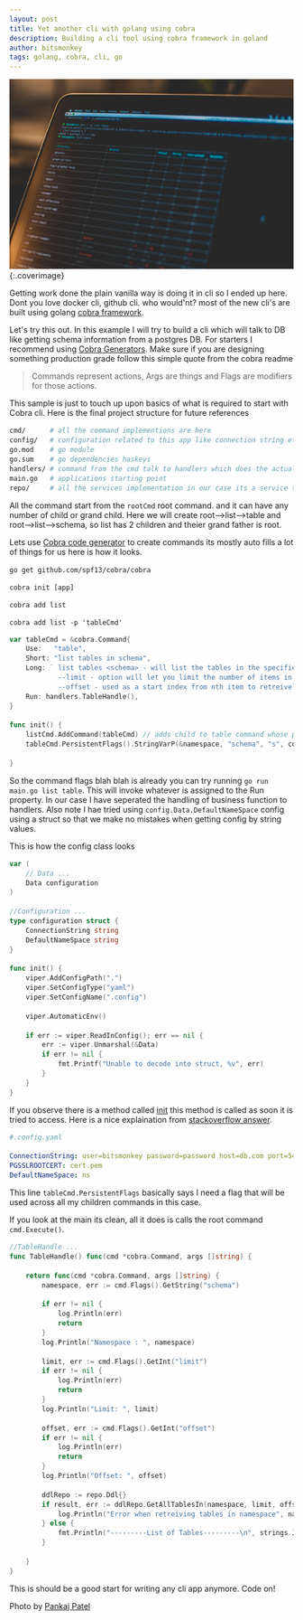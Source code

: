 ```yaml
---
layout: post
title: Yet another cli with golang using cobra 
description: Building a cli tool using cobra framework in goland 
author: bitsmonkey
tags: golang, cobra, cli, go 
---
```


![cobra-golang-cli](/img/cobra-golang-cli.jpg){:.coverimage}

Getting work done the plain vanilla way is doing it in cli so I ended up here. Dont you love docker cli, github cli. who would'nt? most of the new cli's are built using golang [cobra framework](https://github.com/spf13/cobra).

Let's try this out. In this example I will try to build a cli which will talk to DB like getting schema information from a postgres DB.
For starters I recommend using [Cobra Generators](https://github.com/spf13/cobra#using-the-cobra-generator). 
Make sure if you are designing something production grade follow this simple quote from the cobra readme

> Commands represent actions, Args are things and Flags are modifiers for those actions.

This sample is just to touch up upon basics of what is required to start with Cobra cli. Here is the final project structure for future references

```sh
cmd/      # all the command implementions are here     
config/   # configuration related to this app like connection string etc,.
go.mod    # go module
go.sum    # go dependencies haskeys
handlers/ # command from the cmd talk to handlers which does the actual call the services
main.go   # applications starting point
repo/     # all the services implementation in our case its a service talking to the DB so name repo
```

All the command start from the `rootCmd` root command. and it can have any number of child or grand child. Here we will create root-->list-->table and root-->list-->schema, so list has 2 children and theier grand father is root.

Lets use [Cobra code generator](https://github.com/spf13/cobra/blob/master/cobra/README.md) to create commands its mostly auto fills a lot of things for us here is how it looks.

`go get github.com/spf13/cobra/cobra`

`cobra init [app]`

`cobra add list`

`cobra add list -p 'tableCmd'`

```go
var tableCmd = &cobra.Command{
	Use:   "table",
	Short: "list tables in schema",
	Long: `	list tables <schema> - will list the tables in the specified schema
			--limit - option will let you limit the number of items in the result
			--offset - used as a start index from nth item to retreive`,
	Run: handlers.TableHandle(),
}

func init() {
	listCmd.AddCommand(tableCmd) // adds child to table command whose parent is list.	
	tableCmd.PersistentFlags().StringVarP(&namespace, "schema", "s", config.Data.DefaultNameSpace, "Schema name")

}
```

So the command flags blah blah is already you can try running `go run main.go list table`. This will invoke whatever is assigned to the Run property. In our case I have seperated the handling of business function to handlers. Also note I hae tried using `config.Data.DefaultNameSpace` config using a struct so that we make no mistakes when getting config by string values.

This is how the config class looks

```go
var (
	// Data ...
	Data configuration
)

//Configuration ...
type configuration struct {
	ConnectionString string
	DefaultNameSpace string
}

func init() {
	viper.AddConfigPath(".")
	viper.SetConfigType("yaml")
	viper.SetConfigName(".config")

	viper.AutomaticEnv()

	if err := viper.ReadInConfig(); err == nil {
		err := viper.Unmarshal(&Data)
		if err != nil {
			fmt.Printf("Unable to decode into struct, %v", err)
		}
	}
}
```

If you observe there is a method called [init](https://golang.org/doc/effective_go.html#init) this method is called as soon it is tried to access. Here is a nice explaination from [stackoverflow answer](https://stackoverflow.com/a/49831018/713149).


```yaml
#.config.yaml

ConnectionString: user=bitsmonkey password=password host=db.com port=5432 dbname=jimmy connect_timeout=20 sslmode=verify-full
PGSSLROOTCERT: cert.pem
DefaultNameSpace: ns
```

This line `tableCmd.PersistentFlags` basically says I need a flag that will be used across all my children commands in this case.

If you look at the main its clean, all it does is calls the root command `cmd.Execute()`.

```go
//TableHandle ...
func TableHandle() func(cmd *cobra.Command, args []string) {

	return func(cmd *cobra.Command, args []string) {
		namespace, err := cmd.Flags().GetString("schema")

		if err != nil {
			log.Println(err)
			return
		}
		log.Println("Namespace : ", namespace)
		
		limit, err := cmd.Flags().GetInt("limit")
		if err != nil {
			log.Println(err)
			return
		}
		log.Println("Limit: ", limit)

		offset, err := cmd.Flags().GetInt("offset")
		if err != nil {
			log.Println(err)
			return
		}
		log.Println("Offset: ", offset)

		ddlRepo := repo.Ddl{}
		if result, err := ddlRepo.GetAllTablesIn(namespace, limit, offset); err != nil {
			log.Println("Error when retreiving tables in namespace", namespace)
		} else {
			fmt.Println("---------List of Tables---------\n", strings.Join(result, "\n"))
		}

	}
}
```

This is should be a good start for writing any cli app anymore. Code on!

Photo by [Pankaj Patel](https://unsplash.com/@pankajpatel?utm_source=unsplash&amp;utm_medium=referral&amp;utm_content=creditCopyText)
